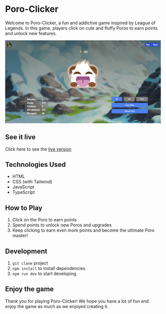 # Poro-Clicker

Welcome to Poro-Clicker, a fun and addictive game inspired by League of Legends. In this game, players click on cute and fluffy Poros to earn points and unlock new features.

![](/src/img/screenshot_game.png)

## See it live

Click here to see the [live version](https://lionelfloriani.github.io/poro-clicker/)
## Technologies Used

- HTML
- CSS (with Tailwind)
- JavaScript
- TypeScript

## How to Play

1. Click on the Poro to earn points
2. Spend points to unlock new Poros and upgrades
3. Keep clicking to earn even more points and become the ultimate Poro master!

## Development

1. `git clone` project
2. `npm install` to install dependencies
3. `npm run dev` to start developing

## Enjoy the game

Thank you for playing Poro-Clicker! We hope you have a lot of fun and enjoy the game as much as we enjoyed creating it.
